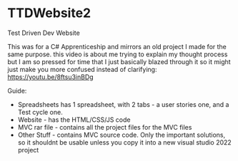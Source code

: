 # TTDWebsite2
 Test Driven Dev Website

This was for a C# Apprenticeship and mirrors an old project I made for the same purpose.
this video is about me trying to explain my thought process but I am so pressed for time that I just basically blazed through it so it might just make you more confused instead of clarifying:
https://youtu.be/8ftsu3inBDg

Guide:
<ul>
<li>Spreadsheets has 1 spreadsheet, with 2 tabs - a user stories one, and a Test cycle one.</li>
<li>Website - has the HTML/CSS/JS code </li>
<li>MVC rar file - contains all the project files for the MVC files</li>
<li>Other Stuff - contains MVC source code. Only the important solutions, so it shouldnt be usable unless you copy it into a new visual studio  2022 project</li>
</ul>
